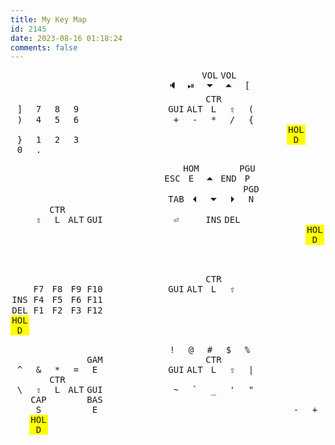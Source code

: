 ```yaml
---
title: My Key Map
id: 2145
date: 2023-08-16 01:18:24
comments: false
---
```

<style>
kbd { 
    width: 30px;
    display: inline-block;
    text-align: center;
}
box { 
    width: 48px;
    display: inline-block;
}


</style>
<box></box><box></box><box></box><box></box><box></box><box></box><box></box><box></box><box></box><box></box><box></box><box></box><box></box><box></box>
<box></box><kbd>&#x1F508;</kbd><kbd>&#x23EF;</kbd><kbd>VOL&#x23F7;</kbd><kbd>VOL&#x23F6;</kbd><kbd>[</kbd><box></box><box></box><kbd>]</kbd><kbd>7</kbd><kbd>8</kbd><kbd>9</kbd><kbd>&#x2800;</kbd><box></box>
<box></box><kbd>GUI</kbd><kbd>ALT</kbd><kbd>CTRL</kbd><kbd>&#x21E7;</kbd><kbd>(</kbd><box></box><box></box><kbd>)</kbd><kbd>4</kbd><kbd>5</kbd><kbd>6</kbd><kbd>&#x2800;</kbd><box></box>
<box></box><kbd>+</kbd><kbd>-</kbd><kbd>*</kbd><kbd>/</kbd><kbd>{</kbd><box></box><box></box><kbd>}</kbd><kbd>1</kbd><kbd>2</kbd><kbd>3</kbd><kbd>&#x2800;</kbd><box></box>
<box></box><box></box><box></box><box></box><box></box><kbd style="background-color: yellow">HOLD</kbd><kbd>&#x2800;</kbd><kbd>0</kbd><kbd>.</kbd><box></box><box></box><box></box><box></box><box></box>

<box></box><box></box><box></box><box></box><box></box><box></box><box></box><box></box><box></box><box></box><box></box><box></box><box></box><box></box>
<box></box><kbd>ESC</kbd><kbd>HOME</kbd><kbd>&#x23F6;</kbd><kbd>END</kbd><kbd>PGUP</kbd><box></box><box></box><kbd>&#x2800;</kbd><kbd>&#x2800;</kbd><kbd>&#x2800;</kbd><kbd>&#x2800;</kbd><kbd>&#x2800;</kbd><box></box>
<box></box><kbd>TAB</kbd><kbd>&#x23F4;</kbd><kbd>&#x23F7;</kbd><kbd>&#x23F5;</kbd><kbd>PGDN</kbd><box></box><box></box><kbd>&#x2800;</kbd><kbd>&#x21E7;</kbd><kbd>CTRL</kbd><kbd>ALT</kbd><kbd>GUI</kbd><box></box>
<box></box><kbd>&#x23CE;</kbd><kbd>&#x2800;</kbd><kbd>INS</kbd><kbd>DEL</kbd><kbd>&#x2800;</kbd><box></box><box></box><kbd>&#x2800;</kbd><kbd>&#x2800;</kbd><kbd>&#x2800;</kbd><kbd>&#x2800;</kbd><kbd>&#x2800;</kbd><box></box>
<box></box><box></box><box></box><box></box><box></box><kbd>&#x2800;</kbd><kbd style="background-color: yellow">HOLD</kbd><kbd>&#x2800;</kbd><kbd>&#x2800;</kbd><box></box><box></box><box></box><box></box><box></box>


<box></box><box>   </box><box>    </box><box></box><box></box><box></box><box></box><box></box><box></box><box></box><box></box><box></box><box></box><box></box>
<box></box><kbd>&#x2800;</kbd><kbd>&#x2800;</kbd><kbd>&#x2800;</kbd><kbd>&#x2800;</kbd><kbd>&#x2800;</kbd><box></box><box></box><kbd>&#x2800;</kbd><kbd>F7      </kbd><kbd>F8      </kbd><kbd>F9      </kbd><kbd>F10     </kbd><box></box>
<box></box><kbd>GUI     </kbd><kbd>ALT     </kbd><kbd>CTRL    </kbd><kbd>&#x21E7;</kbd><kbd>&#x2800;</kbd><box></box><box></box><kbd>INS     </kbd><kbd>F4      </kbd><kbd>F5      </kbd><kbd>F6      </kbd><kbd>F11     </kbd><box></box>
<box></box><kbd>&#x2800;</kbd><kbd>&#x2800;</kbd><kbd>&#x2800;</kbd><kbd>&#x2800;</kbd><kbd>&#x2800;</kbd><box></box><box></box><kbd>DEL     </kbd><kbd>F1      </kbd><kbd>F2      </kbd><kbd>F3      </kbd><kbd>F12     </kbd><box></box>
<box></box><box></box><box></box><box></box><box></box><kbd>&#x2800;</kbd><kbd>&#x2800;</kbd><kbd style="background-color: yellow">HOLD</kbd><kbd>&#x2800;</kbd><box></box><box></box><box></box><box></box><box></box>

<box></box><box>   </box><box>    </box><box></box><box></box><box></box><box></box><box></box><box></box><box></box><box></box><box></box><box></box><box></box>
<box></box><kbd>!       </kbd><kbd>@       </kbd><kbd>#       </kbd><kbd>$       </kbd><kbd>%       </kbd><box></box><box></box><kbd>^       </kbd><kbd>&       </kbd><kbd>*       </kbd><kbd>=       </kbd><kbd>GAME    </kbd><box></box>
<box></box><kbd>GUI     </kbd><kbd>ALT     </kbd><kbd>CTRL    </kbd><kbd>&#x21E7;</kbd><kbd>|       </kbd><box></box><box></box><kbd>\       </kbd><kbd>&#x21E7;</kbd><kbd>CTRL    </kbd><kbd>ALT     </kbd><kbd>GUI     </kbd><box></box>
<box></box><kbd>~       </kbd><kbd>`       </kbd><kbd>_       </kbd><kbd>'       </kbd><kbd>"       </kbd><box></box><box></box><kbd>&#x2800;</kbd><kbd>CAPS    </kbd><kbd>&#x2800;</kbd><kbd>&#x2800;</kbd><kbd>BASE    </kbd><box></box>
<box></box><box></box><box></box><box></box><box></box><kbd>-</kbd><kbd>+</kbd><kbd>&#x2800;</kbd><kbd style="background-color: yellow">HOLD</kbd><box></box><box></box><box></box><box></box><box></box>

